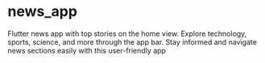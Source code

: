 # news_app
Flutter news app with top stories on the home view. Explore technology, sports, science, and more through the app bar. Stay informed and navigate news sections easily with this user-friendly app
